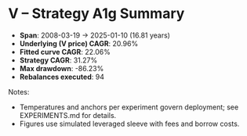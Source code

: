 # V – Strategy A1g Summary

- **Span**: 2008-03-19 → 2025-01-10 (16.81 years)
- **Underlying (V price) CAGR**: 20.96%
- **Fitted curve CAGR**: 22.06%
- **Strategy CAGR**: 31.27%
- **Max drawdown**: -86.23%
- **Rebalances executed**: 94

Notes:

- Temperatures and anchors per experiment govern deployment; see EXPERIMENTS.md for details.
- Figures use simulated leveraged sleeve with fees and borrow costs.
